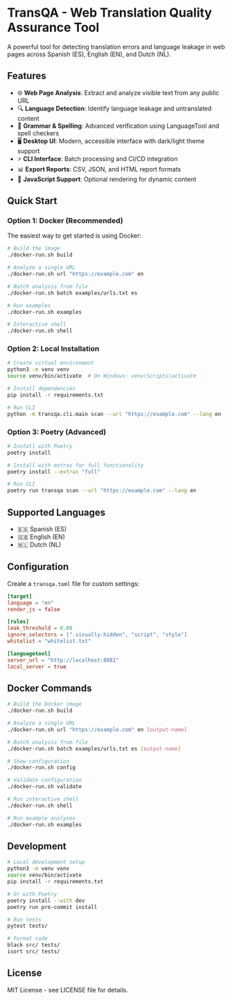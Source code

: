 # TransQA - Web Translation Quality Assurance Tool

A powerful tool for detecting translation errors and language leakage in web pages across Spanish (ES), English (EN), and Dutch (NL).

## Features

- 🌐 **Web Page Analysis**: Extract and analyze visible text from any public URL
- 🔍 **Language Detection**: Identify language leakage and untranslated content
- 📝 **Grammar & Spelling**: Advanced verification using LanguageTool and spell checkers
- 🖥️ **Desktop UI**: Modern, accessible interface with dark/light theme support
- ⚡ **CLI Interface**: Batch processing and CI/CD integration
- 📊 **Export Reports**: CSV, JSON, and HTML report formats
- 🚀 **JavaScript Support**: Optional rendering for dynamic content

## Quick Start

### Option 1: Docker (Recommended)

The easiest way to get started is using Docker:

```bash
# Build the image
./docker-run.sh build

# Analyze a single URL
./docker-run.sh url "https://example.com" en

# Batch analysis from file
./docker-run.sh batch examples/urls.txt es

# Run examples
./docker-run.sh examples

# Interactive shell
./docker-run.sh shell
```

### Option 2: Local Installation

```bash
# Create virtual environment
python3 -m venv venv
source venv/bin/activate  # On Windows: venv\Scripts\activate

# Install dependencies
pip install -r requirements.txt

# Run CLI
python -m transqa.cli.main scan --url "https://example.com" --lang en
```

### Option 3: Poetry (Advanced)

```bash
# Install with Poetry
poetry install

# Install with extras for full functionality
poetry install --extras "full"

# Run CLI
poetry run transqa scan --url "https://example.com" --lang en
```

## Supported Languages

- 🇪🇸 Spanish (ES)
- 🇬🇧 English (EN)  
- 🇳🇱 Dutch (NL)

## Configuration

Create a `transqa.toml` file for custom settings:

```toml
[target]
language = "en"
render_js = false

[rules]
leak_threshold = 0.08
ignore_selectors = [".visually-hidden", "script", "style"]
whitelist = "whitelist.txt"

[languagetool]
server_url = "http://localhost:8081"
local_server = true
```

## Docker Commands

```bash
# Build the Docker image
./docker-run.sh build

# Analyze a single URL
./docker-run.sh url "https://example.com" en [output-name]

# Batch analysis from file  
./docker-run.sh batch examples/urls.txt es [output-name]

# Show configuration
./docker-run.sh config

# Validate configuration
./docker-run.sh validate

# Run interactive shell
./docker-run.sh shell

# Run example analyses
./docker-run.sh examples
```

## Development

```bash
# Local development setup
python3 -m venv venv
source venv/bin/activate
pip install -r requirements.txt

# Or with Poetry
poetry install --with dev
poetry run pre-commit install

# Run tests
pytest tests/

# Format code
black src/ tests/
isort src/ tests/
```

## License

MIT License - see LICENSE file for details.
